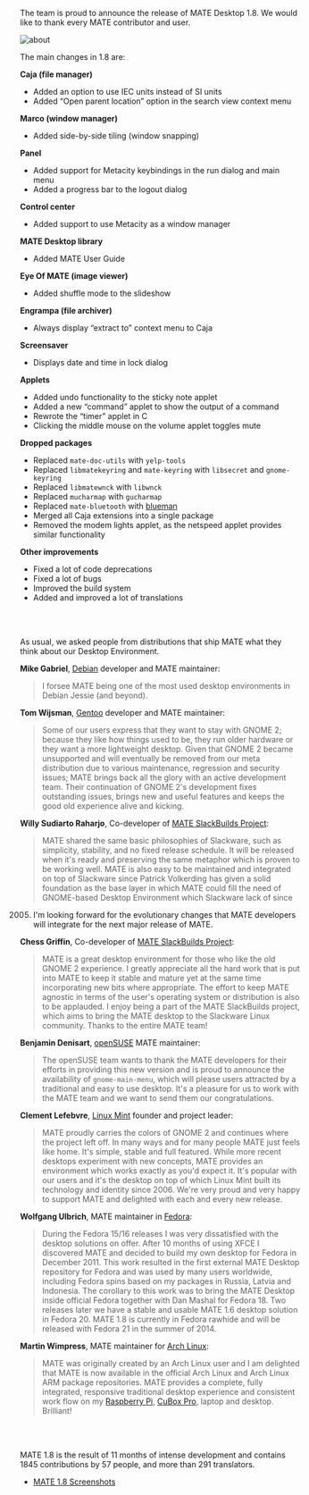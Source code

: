 <!--
.. link:
.. description:
.. tags: Releases
.. date: 2014-03-04 21:39:36
.. title: MATE 1.8 released
.. slug: 2014-03-04-mate-1-8-released
.. author: Stefano Karapetsas
-->

The team is proud to announce the release of MATE Desktop 1.8. We would like to
thank every MATE contributor and user.

![about](/assets/img/blog/about-mate-1.8.png)

The main changes in 1.8 are:

**Caja (file manager)**

  * Added an option to use IEC units instead of SI units
  * Added “Open parent location” option in the search view context menu

**Marco (window manager)**

  * Added side-by-side tiling (window snapping)

**Panel**

  * Added support for Metacity keybindings in the run dialog and main menu
  * Added a progress bar to the logout dialog

**Control center**

  * Added support to use Metacity as a window manager

**MATE Desktop library**

  * Added MATE User Guide

**Eye Of MATE (image viewer)**

  * Added shuffle mode to the slideshow 

**Engrampa (file archiver)**

  * Always display “extract to” context menu to Caja

**Screensaver**

  * Displays date and time in lock dialog

**Applets**

  * Added undo functionality to the sticky note applet
  * Added a new “command” applet to show the output of a command
  * Rewrote the “timer” applet in C
  * Clicking the middle mouse on the volume applet toggles mute

**Dropped packages**

  * Replaced `mate-doc-utils` with `yelp-tools`
  * Replaced `libmatekeyring` and `mate-keyring` with `libsecret` and `gnome-keyring`
  * Replaced `libmatewnck` with `libwnck`
  * Replaced `mucharmap` with `gucharmap`
  * Replaced `mate-bluetooth` with [blueman](https://github.com/blueman-project/blueman)
  * Merged all Caja extensions into a single package
  * Removed the modem lights applet, as the netspeed applet provides similar functionality

**Other improvements**

  * Fixed a lot of code deprecations
  * Fixed a lot of bugs
  * Improved the build system
  * Added and improved a lot of translations 

<br/><br/>

As usual, we asked people from distributions that ship MATE what they think
about our Desktop Environment.

**Mike Gabriel**, [Debian](https://www.debian.org/) developer and MATE maintainer:

> I forsee MATE being one of the most used desktop environments in Debian Jessie (and beyond).

**Tom Wijsman**, [Gentoo](https://www.gentoo.org) developer and MATE maintainer:

> Some of our users express that they want to stay with GNOME 2; because they
like how things used to be, they run older hardware or they want a more
lightweight desktop. Given that GNOME 2 became unsupported and will eventually
be removed from our meta distribution due to various maintenance, regression and
security issues; MATE brings back all the glory with an active development team.
Their continuation of GNOME 2's development fixes outstanding issues, brings new
and useful features and keeps the good old experience alive and kicking.

**Willy Sudiarto Raharjo**, Co-developer of [MATE SlackBuilds Project](https://mateslackbuilds.github.io/):

> MATE shared the same basic philosophies of Slackware, such as simplicity,
stability, and no fixed release schedule. It will be released when it's ready
and preserving the same metaphor which is proven to be working well. MATE is
also easy to be maintained and integrated on top of Slackware since Patrick
Volkerding has given a solid foundation as the base layer in which MATE could
fill the need of GNOME-based Desktop Environment which Slackware lack of since
2005. I'm looking forward for the evolutionary changes that MATE developers
will integrate for the next major release of MATE.

**Chess Griffin**, Co-developer of [MATE SlackBuilds Project](https://mateslackbuilds.github.io/):

> MATE is a great desktop environment for those who like the old GNOME 2
experience.  I greatly appreciate all the hard work that is put into MATE
to keep it stable and mature yet at the same time incorporating new bits
where appropriate.  The effort to keep MATE agnostic in terms of the user's
operating system or distribution is also to be applauded.  I enjoy being a
part of the MATE SlackBuilds project, which aims to bring the MATE desktop
to the Slackware Linux community.  Thanks to the entire MATE team!

**Benjamin Denisart**, [openSUSE](https://www.opensuse.org/) MATE maintainer:

> The openSUSE team wants to thank the MATE developers for their efforts in
providing this new version and is proud to announce the availability
of `gnome-main-menu`, which will please users attracted by a traditional and
easy to use desktop. It's a pleasure for us to work with the MATE team and we
want to send them our congratulations.

**Clement Lefebvre**, [Linux Mint](https://www.linuxmint.com/) founder and project leader:

> MATE proudly carries the colors of GNOME 2 and continues where the project
left off. In many ways and for many people MATE just feels like home.
It's simple, stable and full featured. While more recent desktops experiment
with new concepts, MATE provides an environment which works exactly as you'd
expect it. It's popular with our users and it's the desktop on top of which
Linux Mint built its technology and identity since 2006. We're very proud
and very happy to support MATE and delighted with each and every new release.

**Wolfgang Ulbrich**, MATE maintainer in [Fedora](https://fedoraproject.org/): 

> During the Fedora 15/16 releases I was very dissatisfied with the desktop
solutions on offer. After 10 months of using XFCE I discovered MATE and decided
to build my own desktop for Fedora in December 2011. This work resulted in the
first external MATE Desktop repository for Fedora and was used by many users
worldwide, including Fedora spins based on my packages in Russia, Latvia and
Indonesia. The corollary to this work was to bring the MATE Desktop
inside official Fedora together with Dan Mashal for Fedora 18. Two releases
later we have a stable and usable MATE 1.6 desktop solution in Fedora 20. MATE
1.8 is currently in Fedora rawhide and will be released with Fedora 21 in the
summer of 2014.

**Martin Wimpress**, MATE maintainer for [Arch Linux](https://www.archlinux.org/):

> MATE was originally created by an Arch Linux user and I am delighted that MATE
is now available in the official Arch Linux and Arch Linux ARM package
repositories. MATE provides a complete, fully integrated, responsive traditional
desktop experience and consistent work flow on my [Raspberry Pi](www.raspberrypi.org),
[CuBox Pro](https://www.solid-run.com/cubox), laptop and desktop. Brilliant!

<br/><br/>

MATE 1.8 is the result of 11 months of intense development and contains 1845
contributions by 57 people, and more than 291 translators.

  * [MATE 1.8 Screenshots](/gallery/1.8/)

<br/><br/>
